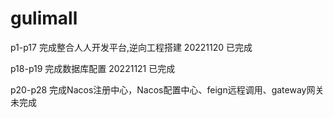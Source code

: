 # gulimall

p1-p17 完成整合人人开发平台,逆向工程搭建 20221120  已完成

p18-p19 完成数据库配置 20221121 已完成

p20-p28 完成Nacos注册中心，Nacos配置中心、feign远程调用、gateway网关 未完成





